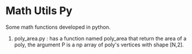 # Math Utils Py
Some math functions developed in python.

  1. poly_area.py : has a function named poly_area that return the area of a poly, the argument P is a np array of poly's vertices with shape \[N,2\].
